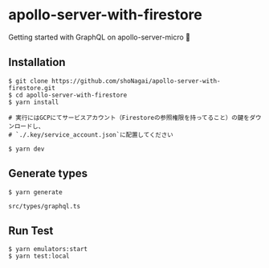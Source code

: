 # apollo-server-with-firestore

Getting started with GraphQL on apollo-server-micro 🚀

## Installation

```
$ git clone https://github.com/shoNagai/apollo-server-with-firestore.git
$ cd apollo-server-with-firestore
$ yarn install

# 実行にはGCPにてサービスアカウント（Firestoreの参照権限を持ってること）の鍵をダウンロードし、
# `./.key/service_account.json`に配置してください

$ yarn dev
```

## Generate types

```
$ yarn generate
```

```
src/types/graphql.ts
```

## Run Test

```
$ yarn emulators:start
$ yarn test:local
```
